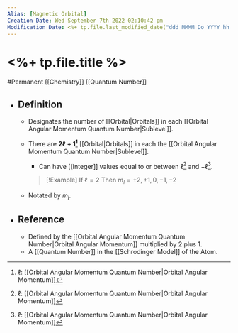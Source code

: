 ```yaml
---
Alias: [Magnetic Orbital]
Creation Date: Wed September 7th 2022 02:10:42 pm 
Modification Date: <%+ tp.file.last_modified_date("ddd MMMM Do YYYY hh:mm:ss a") %>
---
```

# <%+ tp.file.title %>
#Permanent [[Chemistry]] [[Quantum Number]]

- ## Definition
	- Designates the number of [[Orbital|Orbitals]] in each [[Orbital Angular Momentum Quantum Number|Sublevel]].
	- There are **$2\ell+1$[^1]**  [[Orbital|Orbitals]] in each the [[Orbital Angular Momentum Quantum Number|Sublevel]].
		- Can have [[Integer]] values equal to or between $\ell$[^1] and $-\ell$[^1].
	   > [!Example]
	   > If $\ell=2$
	   > Then $m_l=+2,+1,0,-1,-2$ 
	   
   - Notated by $m_l$.
- ## Reference
	- Defined by the [[Orbital Angular Momentum Quantum Number|Orbital Angular Momentum]] multiplied by 2 plus 1.
	- A [[Quantum Number]] in the [[Schrodinger Model]] of the Atom.

[^1]:$\ell$: [[Orbital Angular Momentum Quantum Number|Orbital Angular Momentum]]